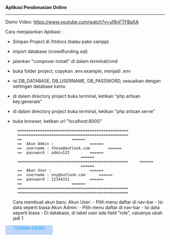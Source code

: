 <b>Aplikasi Pendonasian Online</b>
<br><hr>

Demo Video: https://www.youtube.com/watch?v=uf8nFTFBaXA

Cara menjalankan Aplikasi : 
- Simpan Project di /htdocs (kalau pake xampp)
- import database (crowdfunding.sql)
- jalankan "composer install" di dalam terminal/cmd
- buka folder project, copykan .env.example, menjadi .env
- isi DB_DATABASE, DB_USERNAME, DB_PASSWORD, sesuaikan dengan settingan database kamu
- di dalam directory project buka terminal, ketikan "php artisan key:generate"
- di dalam directory project buka terminal, ketikan "php artisan serve"
- buka browser, ketikan url "localhost:8000"


		=================================================
		=================================================
		==						======
		==	Akun Admin : 				======
		==	username : those@outlook.com		======
		==	password : admin123			======
								    ======
		=================================================     ======
								    ======
		==	Akun User : 				======
		==	username : nny@outlook.com		======
		==	password : 12344321			======
		==						======
		=================================================
		=================================================

	Cara membuat akun baru: 
	Akun User:
		- Pilih menu daftar di nav-bar
		- Isi data seperti biasa
	Akun Admin:
		- Pilih menu daftar di nav-bar
		- Isi data seperti biasa
		- Di database, di tabel user ada field "role", valuenya ubah jadi 1

<div style="width: 150px; height: 30px; text-align: center; background: #c0d6f9; color: #0af">
	TERIMA KASIH
</div>














